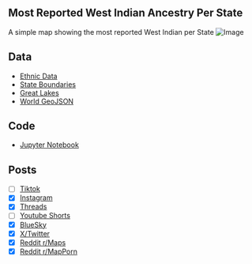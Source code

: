 ## Most Reported West Indian Ancestry Per State
A simple map showing the most reported West Indian per State
![Image](https://drive.google.com/uc?export=view&id=18HmUUbc7mOuofVDe2ULPrNpAvr263HYb)

## Data
* [Ethnic Data](https://data.census.gov/table/ACSDT5Y2023.B04006?q=People+Reporting+Ancestry&g=010XX00US$0400000&moe=false)
* [State Boundaries](https://www.census.gov/geographies/mapping-files/time-series/geo/carto-boundary-file.html)
* [Great Lakes](https://usicecenter.gov/Products/GreatLakesData)
* [World GeoJSON](https://public.opendatasoft.com/explore/dataset/world-administrative-boundaries/export/?flg=en-us)

## Code
* [Jupyter Notebook](FormatData.ipynb)

## Posts
- [ ] [Tiktok]()
- [x] [Instagram](https://www.instagram.com/p/DJFfmtMTBkJ/)
- [x] [Threads](https://www.threads.com/@vinemapper/post/DJFfnZOzW_B)
- [ ] [Youtube Shorts]()
- [x] [BlueSky](https://bsky.app/profile/vinemapper.bsky.social/post/3lo2qilwiwc24)
- [x] [X/Twitter](https://x.com/VineMapper/status/1917692849744929055)
- [x] [Reddit r/Maps](https://www.reddit.com/r/Maps/comments/1kbrxyo/most_reported_west_indian_ancestry_per_state/)
- [x] [Reddit r/MapPorn](https://www.reddit.com/r/MapPorn/comments/1kbry20/most_reported_west_indian_ancestry_per_state/)

